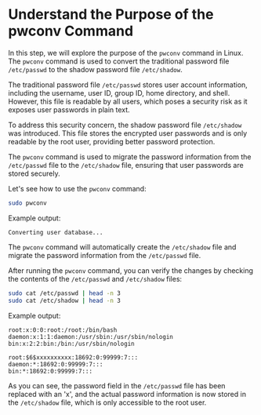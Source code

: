 # Understand the Purpose of the pwconv Command

In this step, we will explore the purpose of the `pwconv` command in Linux. The `pwconv` command is used to convert the traditional password file `/etc/passwd` to the shadow password file `/etc/shadow`.

The traditional password file `/etc/passwd` stores user account information, including the username, user ID, group ID, home directory, and shell. However, this file is readable by all users, which poses a security risk as it exposes user passwords in plain text.

To address this security concern, the shadow password file `/etc/shadow` was introduced. This file stores the encrypted user passwords and is only readable by the root user, providing better password protection.

The `pwconv` command is used to migrate the password information from the `/etc/passwd` file to the `/etc/shadow` file, ensuring that user passwords are stored securely.

Let's see how to use the `pwconv` command:

```bash
sudo pwconv
```

Example output:

```
Converting user database...
```

The `pwconv` command will automatically create the `/etc/shadow` file and migrate the password information from the `/etc/passwd` file.

After running the `pwconv` command, you can verify the changes by checking the contents of the `/etc/passwd` and `/etc/shadow` files:

```bash
sudo cat /etc/passwd | head -n 3
sudo cat /etc/shadow | head -n 3
```

Example output:

```
root:x:0:0:root:/root:/bin/bash
daemon:x:1:1:daemon:/usr/sbin:/usr/sbin/nologin
bin:x:2:2:bin:/bin:/usr/sbin/nologin
```

```
root:$6$xxxxxxxxxx:18692:0:99999:7:::
daemon:*:18692:0:99999:7:::
bin:*:18692:0:99999:7:::
```

As you can see, the password field in the `/etc/passwd` file has been replaced with an 'x', and the actual password information is now stored in the `/etc/shadow` file, which is only accessible to the root user.
